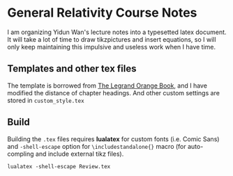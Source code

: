 # General Relativity Course Notes
I am organizing Yidun Wan's lecture notes into a typesetted latex document.
It will take a lot of time to draw tikzpictures and insert equations,
so I will only keep maintaining this impulsive and useless work when I have time.

## Templates and other tex files
The template is borrowed from [The Legrand Orange Book](http://www.latextemplates.com/template/the-legrand-orange-book), and I have modified the distance of chapter headings. And other custom settings are stored in `custom_style.tex`

## Build
Building the `.tex` files requires **lualatex** for custom fonts (i.e. Comic Sans) and `-shell-escape` option for `\includestandalone{}` macro (for auto-compling and include external tikz files).

```
lualatex -shell-escape Review.tex
```

